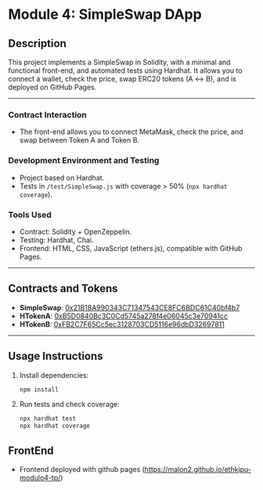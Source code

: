 # Module 4: SimpleSwap DApp

## Description

This project implements a SimpleSwap in Solidity, with a minimal and functional front-end, and automated tests using Hardhat. It allows you to connect a wallet, check the price, swap ERC20 tokens (A ↔ B), and is deployed on GitHub Pages.

---

### Contract Interaction
- The front-end allows you to connect MetaMask, check the price, and swap between Token A and Token B.

### Development Environment and Testing
- Project based on Hardhat.
- Tests in `/test/SimpleSwap.js` with coverage > 50% (`npx hardhat coverage`).

### Tools Used
- Contract: Solidity + OpenZeppelin.
- Testing: Hardhat, Chai.
- Frontend: HTML, CSS, JavaScript (ethers.js), compatible with GitHub Pages.

---

## Contracts and Tokens
- **SimpleSwap**: [0x21B18A990343C71347543CE8FC6BDC61C40bf4b7](https://sepolia.etherscan.io/address/0x21B18A990343C71347543CE8FC6BDC61C40bf4b7)
- **HTokenA**: [0xB5D0840Bc3C0Cd5745a278f4e06045c3e70941cc](https://sepolia.etherscan.io/address/0xB5D0840Bc3C0Cd5745a278f4e06045c3e70941cc)
- **HTokenB**: [0xFB2C7F65Cc5ec3128703CD5116e96dbD32697811](https://sepolia.etherscan.io/address/0xFB2C7F65Cc5ec3128703CD5116e96dbD32697811)

---

## Usage Instructions

1. Install dependencies:
   ```bash
   npm install
   ```
2. Run tests and check coverage:
   ```bash
   npx hardhat test
   npx hardhat coverage
   ```

## FrontEnd
- Frontend deployed with github pages (https://malon2.github.io/ethkipu-modulo4-tp/)